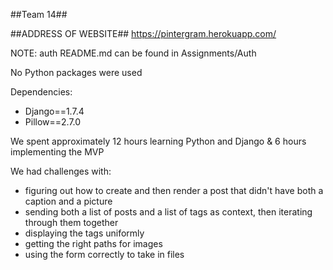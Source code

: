 ##Team 14##

##ADDRESS OF WEBSITE##
https://pintergram.herokuapp.com/

NOTE: auth README.md can be found in Assignments/Auth

No Python packages were used

Dependencies:
* Django==1.7.4
* Pillow==2.7.0

We spent approximately 12 hours learning Python and Django & 6 hours implementing the MVP

We had challenges with:
* figuring out how to create and then render a post that didn't have both a caption and a picture
* sending both a list of posts and a list of tags as context, then iterating through them together
* displaying the tags uniformly
* getting the right paths for images
* using the form correctly to take in files